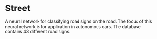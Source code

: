 # Street
 A neural network for classifying road signs on the road.
The focus of this neural network is for application in autonomous cars. 
The database contains 43 different road signs.
